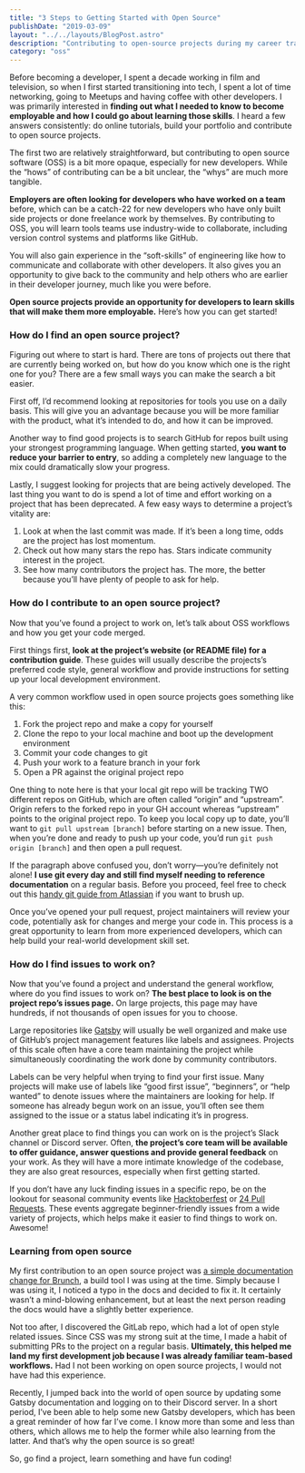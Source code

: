 ```yaml
---
title: "3 Steps to Getting Started with Open Source"
publishDate: "2019-03-09"
layout: "../../layouts/BlogPost.astro"
description: "Contributing to open-source projects during my career transition taught me a lot about being a developer. Here's how you can get started with OSS."
category: "oss"
---
```


Before becoming a developer, I spent a decade working in film and television, so when I first started transitioning into tech, I spent a lot of time networking, going to Meetups and having coffee with other developers. I was primarily interested in **finding out what I needed to know to become employable and how I could go about learning those skills**. I heard a few answers consistently: do online tutorials, build your portfolio and contribute to open source projects.

The first two are relatively straightforward, but contributing to open source software (OSS) is a bit more opaque, especially for new developers. While the “hows” of contributing can be a bit unclear, the “whys” are much more tangible.

**Employers are often looking for developers who have worked on a team** before, which can be a catch-22 for new developers who have only built side projects or done freelance work by themselves. By contributing to OSS, you will learn tools teams use industry-wide to collaborate, including version control systems and platforms like GitHub.

You will also gain experience in the “soft-skills” of engineering like how to communicate and collaborate with other developers. It also gives you an opportunity to give back to the community and help others who are earlier in their developer journey, much like you were before.

**Open source projects provide an opportunity for developers to learn skills that will make them more employable.** Here’s how you can get started!

### How do I find an open source project?

Figuring out where to start is hard. There are tons of projects out there that are currently being worked on, but how do you know which one is the right one for you? There are a few small ways you can make the search a bit easier.

First off, I’d recommend looking at repositories for tools you use on a daily basis. This will give you an advantage because you will be more familiar with the product, what it’s intended to do, and how it can be improved.

Another way to find good projects is to search GitHub for repos built using your strongest programming language. When getting started, **you want to reduce your barrier to entry**, so adding a completely new language to the mix could dramatically slow your progress.

Lastly, I suggest looking for projects that are being actively developed. The last thing you want to do is spend a lot of time and effort working on a project that has been deprecated. A few easy ways to determine a project’s vitality are:

1. Look at when the last commit was made. If it’s been a long time, odds are the project has lost momentum.
2. Check out how many stars the repo has. Stars indicate community interest in the project.
3. See how many contributors the project has. The more, the better because you’ll have plenty of people to ask for help.

### How do I contribute to an open source project?

Now that you’ve found a project to work on, let’s talk about OSS workflows and how you get your code merged.

First things first, **look at the project’s website (or README file) for a contribution guide**. These guides will usually describe the projects’s preferred code style, general workflow and provide instructions for setting up your local development environment.

A very common workflow used in open source projects goes something like this:

1. Fork the project repo and make a copy for yourself
2. Clone the repo to your local machine and boot up the development environment
3. Commit your code changes to git
4. Push your work to a feature branch in your fork
5. Open a PR against the original project repo

One thing to note here is that your local git repo will be tracking TWO different repos on GitHub, which are often called “origin” and “upstream”. Origin refers to the forked repo in your GH account whereas “upstream” points to the original project repo. To keep you local copy up to date, you’ll want to `git pull upstream [branch]` before starting on a new issue. Then, when you’re done and ready to push up your code, you’d run `git push origin [branch]` and then open a pull request.

If the paragraph above confused you, don’t worry—you’re definitely not alone! **I use git every day and still find myself needing to reference documentation** on a regular basis. Before you proceed, feel free to check out this [handy git guide from Atlassian](https://www.atlassian.com/git/tutorials/syncing) if you want to brush up.

Once you’ve opened your pull request, project maintainers will review your code, potentially ask for changes and merge your code in. This process is a great opportunity to learn from more experienced developers, which can help build your real-world development skill set.

### How do I find issues to work on?

Now that you’ve found a project and understand the general workflow, where do you find issues to work on? **The best place to look is on the project repo’s issues page.** On large projects, this page may have hundreds, if not thousands of open issues for you to choose.

Large repositories like [Gatsby](https://github.com/gatsbyjs/gatsby/issues) will usually be well organized and make use of GitHub’s project management features like labels and assignees. Projects of this scale often have a core team maintaining the project while simultaneously coordinating the work done by community contributors.

Labels can be very helpful when trying to find your first issue. Many projects will make use of labels like “good first issue”, “beginners”, or “help wanted” to denote issues where the maintainers are looking for help. If someone has already begun work on an issue, you’ll often see them assigned to the issue or a status label indicating it’s in progress.

Another great place to find things you can work on is the project’s Slack channel or Discord server. Often, **the project’s core team will be available to offer guidance, answer questions and provide general feedback** on your work. As they will have a more intimate knowledge of the codebase, they are also great resources, especially when first getting started.

If you don’t have any luck finding issues in a specific repo, be on the lookout for seasonal community events like [Hacktoberfest](https://hacktoberfest.digitalocean.com/) or [24 Pull Requests](https://24pullrequests.com/). These events aggregate beginner-friendly issues from a wide variety of projects, which helps make it easier to find things to work on. Awesome!

### Learning from open source

My first contribution to an open source project was [a simple documentation change for Brunch](https://github.com/brunch/brunch.github.io/pull/207), a build tool I was using at the time. Simply because I was using it, I noticed a typo in the docs and decided to fix it. It certainly wasn’t a mind-blowing enhancement, but at least the next person reading the docs would have a slightly better experience.

Not too after, I discovered the GitLab repo, which had a lot of open style related issues. Since CSS was my strong suit at the time, I made a habit of submitting PRs to the project on a regular basis. **Ultimately, this helped me land my first development job because I was already familiar team-based workflows.** Had I not been working on open source projects, I would not have had this experience.

Recently, I jumped back into the world of open source by updating some Gatsby documentation and logging on to their Discord server. In a short period, I’ve been able to help some new Gatsby developers, which has been a great reminder of how far I’ve come. I know more than some and less than others, which allows me to help the former while also learning from the latter. And that’s why the open source is so great!

So, go find a project, learn something and have fun coding!
